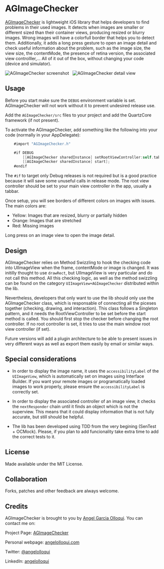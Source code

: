 AGImageChecker
==============


[AGImageChecker](https://github.com/angelolloqui/AGImageChecker) is lightweight iOS library that helps developers to find problems in their used images. It detects when images are smaller or different sized than their container views, producing resized or blurry images. Wrong images will have a colorfull border that helps you to detect them. Additionally, it adds a long press gesture to open an image detail and check useful information about the problem, such as the image size, the view size, the contentMode, the presence of retina version, the associated view controlller,… All of it out of the box, without changing your code (device and simulator).

![AGImageChecker screenshot](http://angelolloqui.com/images/projects/AGImageChecker_Screenshot1.png)
&nbsp; ![AGImageChecker detail view](http://angelolloqui.com/images/projects/AGImageChecker_Detail2.png)


Usage
-----

Before you start make sure the `DEBUG` environment variable is set.  AGImageChecker will not work without it to prevent undesired release use.

Add the `AGImageChecker/src` files to your project and add the QuartzCore framework (if not present).  

To activate the AGImageChecker, add something like the following into your code (normally in your AppDelegate):

``` objective-c    
    #import "AGImageChecker.h"
```

``` objective-c    
	#if DEBUG
    	[[AGImageChecker sharedInstance] setRootViewController:self.tabRootController];
	    [[AGImageChecker sharedInstance] start];
	#endif
```

The `#if` to target only Debug releases is not required but is a good practice because it will save some unuseful calls in release mode. The root view controller should be set to your main view controller in the app, usually a tabbar.

Once setup, you will see borders of different colors on images with issues. The main colors are:

* Yellow: Images that are resized, blurry or partially hidden
* Orange: Images that are stretched
* Red: Missing images

Long press on an image view to open the image detail.


Design
------

AGImageChecker relies on Method Swizzling to hook the checking code into UIImageView when the frame, contentMode or image is changed. It was initilly thought to use `drawRect`, but UIImageView is very particular and do not call this method. All this checking logic, as well as the method swizzling can be found on the category `UIImageView+AGImageChecker` distributed within the lib.

Nevertheless, developers that only want to use the lib should only use the AGImageChecker class, which is responsable of connecting all the piceses together (checking, drawing, and interaction). This class follows a Singleton pattern, and it needs the RootViewController to be set before the start method is called. You should first stop the checker before changing the root controller. If no root controller is set, it tries to use the main window root view controller (if set).

Future versions will add a plugin architecture to be able to present issues in very different ways as well as export them easily by email or similar ways.


Special considerations
----------------------

* In order to display the image name, it uses the `accessibilityLabel` of the `UIImageView`, which is automatically set on images using Interface Builder. If you want your remote images or programatically loaded images to work properly, please ensure the `accessibilityLabel` is correctly set.

* In order to display the associated controller of an image view, it checks the `nextResponder` chain until it finds an object which is not the superview. This means that it could display information that is not fully accurate, but still should be helpful.

* The lib has been developed using TDD from the very begining (SenTest + OCMock). Please, if you plan to add funcionality take extra time to add the correct tests to it. 


License
-------

Made available under the MIT License.


Collaboration
-------------

Forks, patches and other feedback are always welcome.


Credits
-------

AGImageChecker is brought to you by [Angel Garcia Olloqui](http://angelolloqui.com). You can contact me on:

Project Page: [AGImageChecker](https://github.com/angelolloqui/AGImageChecker)

Personal webpage: [angelolloqui.com](http://angelolloqui.com)

Twitter: [@angelolloqui](http://twitter.com/angelolloqui)

LinkedIn: [angelolloqui](http://www.linkedin.com/in/angelolloqui)
